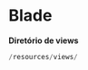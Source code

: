 # Blade

**Diretório de views**
```php
/resources/views/
```
<!--stackedit_data:
eyJoaXN0b3J5IjpbMTM2MjA4ODgxMV19
-->